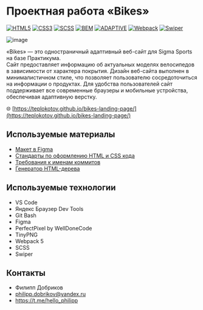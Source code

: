 # **Проектная работа «Bikes»**

[![HTML5](https://img.shields.io/badge/html5-%23E34F26.svg?style=for-the-badge&logo=html5&logoColor=white)](https://developer.mozilla.org/en-US/docs/Web/HTML)
[![CSS3](https://img.shields.io/badge/css3-%231572B6.svg?style=for-the-badge&logo=css3&logoColor=white)](https://developer.mozilla.org/en-US/docs/Web/CSS)
[![SCSS](https://img.shields.io/badge/SCSS-hotpink.svg?style=for-the-badge&logo=SASS&logoColor=white)](https://sass-lang.com/)
[![BEM](https://img.shields.io/badge/bem-%23323330.svg?style=for-the-badge&logo=bem&logoColor=white)](https://developer.mozilla.org/en-US/docs/Web/CSS)
[![ADAPTIVE](https://img.shields.io/badge/ADAPTIVE-%23593d88.svg?style=for-the-badge&logoColor=white)](https://developer.mozilla.org/en-US/docs/Web/CSS)
[![Webpack](https://img.shields.io/badge/webpack-2b3a42.svg?style=for-the-badge&logo=webpack&logoColor=84c7e8)](https://webpack.js.org/)
[![Swiper](https://img.shields.io/badge/swiper-e9eefa.svg?style=for-the-badge&logo=swiper&logoColor=0080ff)](https://swiperjs.com/)

![image](https://github.com/teplokotov/bikes-landing-page/assets/118915923/bd5a111c-d926-4fd9-87d2-60c7620fc470)

«Bikes» — это одностраничный адаптивный веб-сайт для Sigma Sports на базе Практикума.<br>Сайт предоставляет информацию об актуальных моделях велосипедов в зависимости от характера покрытия. Дизайн веб-сайта выполнен в минималистичном стиле, что позволяет пользователю сосредоточиться на информации о продуктах.
Для удобства пользователей сайт поддерживает все современные браузеры и мобильные устройства, обеспечивая адаптивную верстку.

🌐 [https://teplokotov.github.io/bikes-landing-page/](https://teplokotov.github.io/bikes-landing-page/)

## Используемые материалы
- [Макет в Figma](https://www.figma.com/file/G3UWFlQmNtNs67751YiDH2/Month-of-Landings?node-id=0-1)
- [Стандарты по оформлению HTML и CSS кода](https://code.s3.yandex.net/web-developer/static/design-rules/index.html)
- [Требования к именам коммитов](https://docs.rs.school/#/git-convention)
- [Генератор HTML-дерева](https://yoksel.github.io/html-tree/)
## Используемые технологии
- VS Code
- Яндекс Браузер Dev Tools
- Git Bash
- Figma
- PerfectPixel by WellDoneCode
- TinyPNG
- Webpack 5
- SCSS
- Swiper
## Контакты
- Филипп Добриков
- philipp.dobrikov@yandex.ru
- https://t.me/hello_philipp
